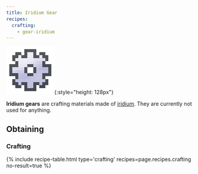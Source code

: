 ```yaml
---
title: Iridium Gear
recipes:
  crafting:
    - gear-iridium
---
```


![Iridium gear](/assets/images/thermal-foundation/gear-iridium.png){:style="height: 128px"}


**Iridium gears** are crafting materials made of
[iridium](/docs/thermal-foundation/items/materials/ingots/iridium-ingot/). They
are currently not used for anything.


Obtaining
---------

### Crafting
{% include recipe-table.html type='crafting' recipes=page.recipes.crafting no-result=true %}
